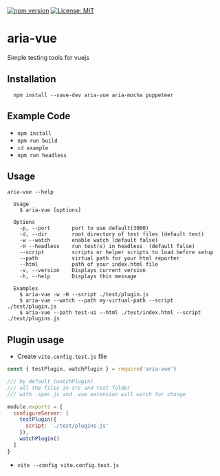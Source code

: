 [![npm version](https://badge.fury.io/js/aria-vue.svg)](https://www.npmjs.com/package/aria-vue)
[![License: MIT](https://img.shields.io/badge/license-MIT-blue.svg)](https://opensource.org/licenses/MIT)

# aria-vue
Simple testing tools for vuejs

Installation
------------
  ```
    npm install --save-dev aria-vue aria-mocha puppeteer
  ```

Example Code
------------
* `npm install`
* `npm run build`
* `cd example`
* `npm run headless`

Usage
------------
```
aria-vue --help

  Usage
    $ aria-vue [options]

  Options
    -p, --port       port to use default(3000)
    -d, --dir        root directory of test files (default test)
    -w --watch       enable watch (default false)
    -H --headless    run test(s) in headless  (default false)
    --script         scripts or helper scripts to load before setup
    --path           virtual path for your html reporter
    --html           path of your index.html file
    -v, --version    Displays current version
    -h, --help       Displays this message

  Examples
    $ aria-vue -w -H --script ./test/plugin.js
    $ aria-vue --watch --path my-virtual-path --script ./test/plugin.js
    $ aria-vue --path test-ui --html ./test/index.html --script ./test/plugins.js
```

Plugin usage
------------
* Create `vite.config.test.js` file
```javascript
const { testPlugin, watchPlugin } = require('aria-vue')

/// by default (watchPlugin)
/// all the files in src and test folder 
/// with .spec.js and .vue extension will watch for change

module.exports = {
  configureServer: [
    testPlugin({   
      script: './test/plugins.js'
    }),
    watchPlugin()
  ]
}
```
* `vite --config vite.config.test.js`